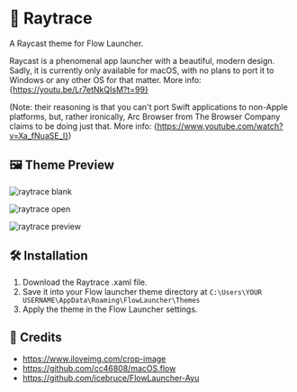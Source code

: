 # 🎨 Raytrace
A Raycast theme for Flow Launcher.

Raycast is a phenomenal app launcher with a beautiful, modern design. Sadly, it is currently only available for macOS, with no plans to port it to Windows or any other OS for that matter. More info: {https://youtu.be/Lr7etNkQIsM?t=99}

(Note: their reasoning is that you can't port Swift applications to non-Apple platforms, but, rather ironically, Arc Browser from The Browser Company claims to be doing just that. More info: {https://www.youtube.com/watch?v=Xa_fNuaSE_I})

## 🖼️ Theme Preview
![raytrace blank](https://github.com/SamFrox/Raytrace/assets/108837401/bfd77f6d-3b50-4007-8f53-355adca759ce)

![raytrace open](https://github.com/SamFrox/Raytrace/assets/108837401/40603e7f-152f-4394-a09b-f95370583f56)

![raytrace preview](https://github.com/SamFrox/Raytrace/assets/108837401/ecb68417-2a05-48b0-925e-1032b4f354b0)

## 🛠️ Installation
1. Download the Raytrace .xaml file.
2. Save it into your Flow launcher theme directory at `C:\Users\YOUR USERNAME\AppData\Roaming\FlowLauncher\Themes`
3. Apply the theme in the Flow Launcher settings.


## 🪪 Credits
- https://www.iloveimg.com/crop-image
- https://github.com/cc46808/macOS.flow
- https://github.com/icebruce/FlowLauncher-Ayu

